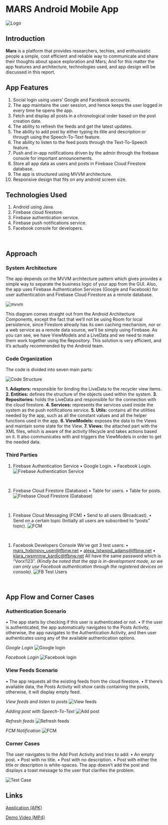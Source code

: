 # MARS Android Mobile App

![Logo](./docs/images/logo.png)

## Introduction

**Mars** is a platform that provides researchers, techies, and enthusiastic people a simple, cost efficient and reliable way to communicate and share their thoughts about space exploration and Mars; And for this matter the app features and architecture, technologies used, and app design will be discussed in this report.

## App Features

1. Social login using users’ Google and Facebook accounts.
2. The app maintains the user session, and hence keeps the user logged in every time he opens the app.
3. Fetch and display all posts in a chronological order based on the post creation date.
4. The ability to refresh the feeds and get the latest updates.
5. The ability to add post by either typing its title and description or through using the Speech-To-Text feature.
6. The ability to listen to the feed posts through the Text-To-Speech feature.
7. Push and in-app notifications driven by the admin through the firebase console for important announcements.
8. Store all app data as users and posts in Firebase Cloud Firestore database.
9. The app is structured using MVVM architecture.
10. Responsive design that fits on any android screen size.

## Technologies Used

1. Android using Java.
2. Firebase cloud firestore.
3. Firebase authentication service.
4. Firebase push notifications service.
5. Facebook console for developers.
<br/>

## Approach

### System Architecture

The app depends on the MVVM architecture pattern which gives provides a simple way to separate the business logic of your app from the GUI.
Also, the app uses Firebase Authentication Services (Google and Facebook) for user authentication and Firebase Cloud Firestore as a remote database.

![mvvm](./docs/images/mvvm.png)

This diagram comes straight out from the Android Architecture Components, except the fact that we’ll not be using Room for local persistence, since Firestore already has its own caching mechanism, nor or a web service as a remote data source, we’ll be simply using Firebase.
As you can see, we have ViewModels and a LiveData and we need to make them work together using the Repository. This solution is very efficient, and it’s actually recommended by the Android team.
<br/>

### Code Organization

The code is divided into seven main parts:

![Code Structure](./docs/images/code_structure_2.JPG)

**1. Adapters:** responsible for binding the LiveData to the recycler view items.
**2. Entities:** defines the structure of the objects used within the system.
**3. Repositories:** holds the LiveData and responsible for the connection with the cloud firestore.
**4. Services:** represents the services used inside the system as the push notifications service.
**5. Utils:** contains all the utilities needed by the app, such as all the constant values and all the helper functions used in the app.
**6. ViewModels:** exposes the data to the Views and maintain some state for the View.
**7. Views:** the attached part with the XML files, which is aware of the activity lifecycle and takes actions based on it. It also communicates with and triggers the ViewModels in order to get the needed data.
<br/>

### Third Parties

1. Firebase Authentication Service
• Google Login.
• Facebook Login.
![Firebase Authentication Service](./docs/images/auth.JPG)
<br />

2. Firebase Cloud Firestore (Database)
• Table for users.
• Table for posts.
![Firebase Cloud Firestore (Database)](./docs/images/db.JPG)
<br />

1. Firebase Cloud Messaging (FCM)
• Send to all users (Broadcast).
• Send on a certain topic (Initially all users are subscribed to “posts” topic).
![FCM](./docs/images/fcm.JPG)
<br />

1. Facebook Developers Console
We’ve got 3 test users:
• mars_hxbmpvv_user@tfbnw.net
• alexa_lstwxpd_adams@tfbnw.net
• klara_rwsmrmw_kardic@tfbnw.net
All have the same password which is “Vorx!123”.
*(Kindly be noted that the app is in-development mode, so we can only use Facebook authentication through the registered devices on console).*
![FB Test Users](./docs/images/fb_test_users.JPG)
<br />

## App Flow and Corner Cases

### Authentication Scenario

• The app starts by checking if this user is authenticated or not.
• If the user is authenticated, the app automatically navigates to the Posts Activity, otherwise, the app navigates to the Authentication Activity, and then user authenticates using any of the available authentication options.

*Google Login*
![Google login](./docs/gifs/auth_google.gif)

*Facebook Login*
![Facebook login](./docs/gifs/auth_fb.gif)

### View Feeds Scenario

• The app requests all the existing feeds from the cloud firestore.
• If there’s available data, the Posts Activity will show cards containing the posts, otherwise, it will display empty feed.

*View feeds and listen to posts*
![View feeds](./docs/gifs/read_post.gif)

*Adding post with Speech-To-Text*
![Add post](./docs/gifs/add_post.gif)

*Refresh feeds*
![Refresh feeds](./docs/gifs/refresh_feeds.gif)

*FCM Notification*
![FCM](./docs/gifs/fcm.gif)
<br/>

### Corner Cases

The user navigates to the Add Post Activity and tries to add:
• An empty post.
• Post with no title.
• Post with no description.
• Post with either the title or description is white-spaces.
The app doesn’t add the post and displays a toast message to the user that clarifies the problem.

![Test Case](./docs/screenshots/testcase_4.png)

## Links

[Application (APK)](https://drive.google.com/file/d/1oJ8FxLYamsLE7NGybfx--n7cS57CZ3US/view?usp=sharing)

[Demo Video (MP4)](https://drive.google.com/file/d/1E7sKpc2sgPFysSbdE3pLJRoO4thzkyv2/view?usp=sharing)
